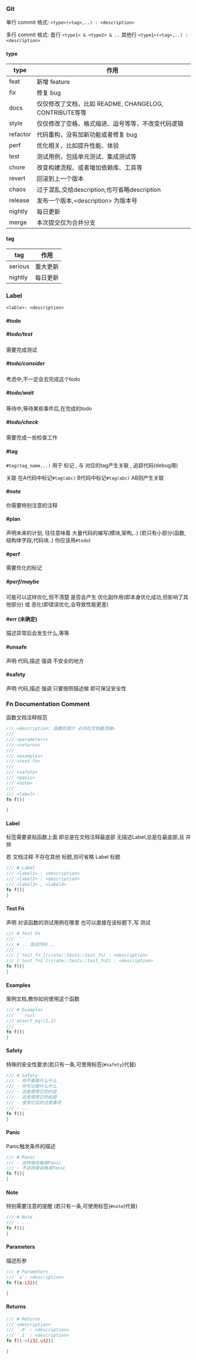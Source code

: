 

### Git

单行 commit 格式: 
`<type>(<tag>,..) : <description>`

多行 commit 格式:
首行 `<type1> & <type2> & ..`
其他行 `<type1>(<tag>,..) : <description>`

#### type

| type     | 作用                                         |
| -------- | ------------------------------------------ |
| feat     | 新增 feature                                 |
| fix      | 修复 bug                                     |
| docs     | 仅仅修改了文档，比如 README, CHANGELOG, CONTRIBUTE等等 |
| style    | 仅仅修改了空格、格式缩进、逗号等等，不改变代码逻辑                  |
| refactor | 代码重构，没有加新功能或者修复 bug                        |
| perf     | 优化相关，比如提升性能、体验                             |
| test     | 测试用例，包括单元测试、集成测试等                          |
| chore    | 改变构建流程、或者增加依赖库、工具等                         |
| revert   | 回滚到上一个版本                                   |
| chaos    | 过于混乱,交给description,也可省略description         |
| release  | 发布一个版本,\<description\> 为版本号                |
| nightly  | 每日更新                                       |
| merge    | 本次提交仅为合并分支                                 |

#### tag
| tag     | 作用   |
| ------- | ---- |
| serious | 重大更新 |
| nightly | 每日更新 |

### Label
`<lable>: <description>`

#### \#todo

##### \#todo/test
需要完成测试

##### \#todo/consider 
考虑中,不一定会去完成这个todo

##### \#todo/wait
等待中,等待某些事件后,在完成的todo

##### \#todo/check 
需要完成一些检查工作
#### \#tag
`#tag(tag_name,..)`
用于 标记 , 与 对应的tag产生关联 , 追踪代码(debug用)

关联
在A代码中标记`#tag(abc)`
B代码中标记`#tag(abc)`
AB则产生关联
#### \#note
你需要特别注意的注释
#### \#plan
声明未来的计划, 往往意味着 大量代码的编写(模块,架构,..) (若只有小部分(函数,结构体字段,代码块..) 你应该用`#todo`)
#### \#perf
需要优化的标记

##### \#perf/maybe
可能可以这样优化,但不清楚 是否会产生 优化副作用(即本身优化成功,但影响了其他部分) 或 恶化(即错误优化,会导致性能更差)

#### \#err (未确定)
描述异常后会发生什么,等等

#### \#unsafe
声明 代码,描述 强调 不安全的地方
#### \#safety
声明 代码,描述 强调 只要按照描述做 即可保证安全性



### Fn Documentation Comment
函数文档注释规范
```rust
/// <description: 函数的简介 必须在文档最顶端>
/// 
/// <parameters>
/// <returns>
/// 
/// <examples>
/// <test fn>
/// 
/// <safety>
/// <panic>
/// <note>
/// 
/// <label>
fn f(){

}
```

#### Label
标签需要紧贴函数上面
即总是在文档注释最底部
无描述Label,总是在最底部,且 并排

若 文档注释 不存在其他 标题,则可省略 Label 标题
```rust
/// # Label
/// <label1> : <description>
/// <label2> : <description>
/// <label3> , <label4>
fn f(){
}
```

#### Test Fn
声明 对该函数的测试用例在哪里
也可以直接在该标题下,写 测试
```rust
/// # Test Fn 
/// ```
/// # .. 测试代码 ..
/// ```
/// [`test_fn`](crate::tests::test_fn) : <description>
/// [`test_fn2`](crate::tests::test_fn2) : <description>
fn f(){
}
```

#### Examples
案例文档,教你如何使用这个函数
```rust
/// # Examples
/// ```rust
/// assert_eq!(1,1)
/// ```
fn f(){
}
```

#### Safety
特殊的安全性要求(若只有一条,可使用标签(`#safety`)代替)
```rust
/// # Safety
/// - 你不能做什么什么
/// - 你可以做什么什么
/// - 这是使用它的约定
/// - 这是使用它的前提
/// - 使用它后的注意事项
/// - ...
fn f(){
}
```

#### Panic
Panic触发条件的描述
```rust
/// # Panic
/// - 这样做会触发Panic
/// - 不这样做会触发Panic
fn f(){
}
```

#### Note
特别需要注意的提醒 (若只有一条,可使用标签(`#note`)代替)
```rust
/// # Note
/// - ...
fn f(){
}
```

#### Parameters
描述形参
```rust
/// # Parameters 
/// `a`: <description>
fn f(a:i32){

}
```

#### Returns
```rust
/// # Returns 
/// <description>
/// `.0` : <description>
/// `.1` : <description>
fn f()->(i32,u32){

}
```
